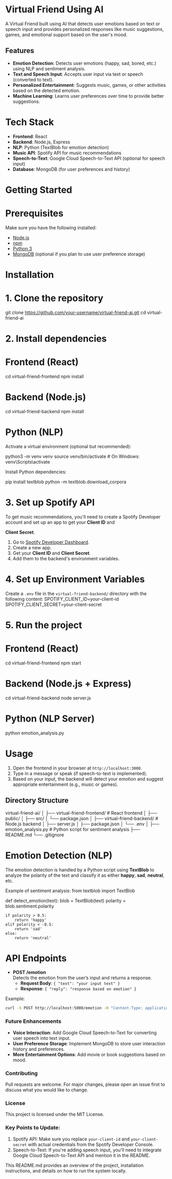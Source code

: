 # Virtual Friend Using AI

A Virtual Friend built using AI that detects user emotions based on text or speech input and provides personalized responses like music suggestions, games, and emotional support based on the user's mood.

## Features
- **Emotion Detection**: Detects user emotions (happy, sad, bored, etc.) using NLP and sentiment analysis.
- **Text and Speech Input**: Accepts user input via text or speech (converted to text).
- **Personalized Entertainment**: Suggests music, games, or other activities based on the detected emotion.
- **Machine Learning**: Learns user preferences over time to provide better suggestions.

# Tech Stack
- **Frontend**: React
- **Backend**: Node.js, Express
- **NLP**: Python (TextBlob for emotion detection)
- **Music API**: Spotify API for music recommendations
- **Speech-to-Text**: Google Cloud Speech-to-Text API (optional for speech input)
- **Database**: MongoDB (for user preferences and history)

# Getting Started

# Prerequisites
Make sure you have the following installed:
- [Node.js](https://nodejs.org/en/)
- [npm](https://www.npmjs.com/)
- [Python 3](https://www.python.org/)
- [MongoDB](https://www.mongodb.com/) (optional if you plan to use user preference storage)

# Installation

# 1. Clone the repository
git clone https://github.com/your-username/virtual-friend-ai.git
cd virtual-friend-ai

# 2. Install dependencies

# Frontend (React)
cd virtual-friend-frontend
npm install

# Backend (Node.js)
cd virtual-friend-backend
npm install

# Python (NLP)
Activate a virtual environment (optional but recommended):

python3 -m venv venv
source venv/bin/activate  # On Windows: venv\Scripts\activate

Install Python dependencies:

pip install textblob
python -m textblob.download_corpora


# 3. Set up Spotify API
To get music recommendations, you'll need to create a Spotify Developer account and set up an app to get your **Client ID** and 

**Client Secret**.

1. Go to [Spotify Developer Dashboard](https://developer.spotify.com/dashboard/applications).
2. Create a new app.
3. Get your **Client ID** and **Client Secret**.
4. Add them to the backend's environment variables.

# 4. Set up Environment Variables
Create a `.env` file in the `virtual-friend-backend/` directory with the following content:
SPOTIFY_CLIENT_ID=your-client-id
SPOTIFY_CLIENT_SECRET=your-client-secret

# 5. Run the project

# Frontend (React)
cd virtual-friend-frontend
npm start

# Backend (Node.js + Express)
cd virtual-friend-backend
node server.js

# Python (NLP Server)
python emotion_analysis.py


# Usage

1. Open the frontend in your browser at `http://localhost:3000`.
2. Type in a message or speak (if speech-to-text is implemented).
3. Based on your input, the backend will detect your emotion and suggest appropriate entertainment (e.g., music or games).

## Directory Structure

virtual-friend-ai/ │ ├── virtual-friend-frontend/ # React frontend │ ├── public/ │ ├── src/ │ └── package.json │ ├── virtual-friend-backend/ # Node.js backend │ ├── server.js │ ├── package.json │ └── .env │ ├── emotion_analysis.py # Python script for sentiment analysis ├── README.md └── .gitignore

# Emotion Detection (NLP)
The emotion detection is handled by a Python script using **TextBlob** to analyze the polarity of the text and classify it as either **happy**, **sad**, **neutral**, etc.

Example of sentiment analysis:
from textblob import TextBlob

def detect_emotion(text):
    blob = TextBlob(text)
    polarity = blob.sentiment.polarity
    
    if polarity > 0.5:
        return 'happy'
    elif polarity < -0.5:
        return 'sad'
    else:
        return 'neutral'


# API Endpoints

- **POST /emotion**  
  Detects the emotion from the user’s input and returns a response.
  - **Request Body**: `{ "text": "your input text" }`
  - **Response**: `{ "reply": "response based on emotion" }`

Example:
```bash
curl -X POST http://localhost:5000/emotion -H "Content-Type: application/json" -d '{"text": "I am feeling happy"}'
```

### Future Enhancements
- **Voice Interaction**: Add Google Cloud Speech-to-Text for converting user speech into text input.
- **User Preference Storage**: Implement MongoDB to store user interaction history and preferences.
- **More Entertainment Options**: Add movie or book suggestions based on mood.

### Contributing
Pull requests are welcome. For major changes, please open an issue first to discuss what you would like to change.

### License
This project is licensed under the MIT License.

### Key Points to Update:
1. Spotify API: Make sure you replace `your-client-id` and `your-client-secret` with actual credentials from the Spotify Developer Console.
2. Speech-to-Text: If you're adding speech input, you'll need to integrate Google Cloud Speech-to-Text API and mention it in the README.

This README.md provides an overview of the project, installation instructions, and details on how to run the system locally.
